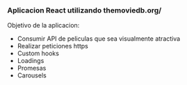 ### Aplicacion React utilizando themoviedb.org/

Objetivo de la aplicacion:

- Consumir API de peliculas que sea visualmente atractiva
- Realizar peticiones https
- Custom hooks
- Loadings
- Promesas
- Carousels
